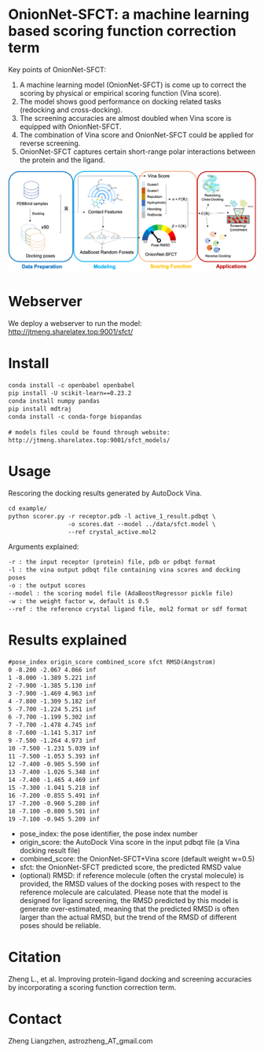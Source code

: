 # OnionNet-SFCT: a machine learning based scoring function correction term

Key points of OnionNet-SFCT:
1. A machine learning model (OnionNet-SFCT) is come up to correct the scoring by physical or empirical scoring function (Vina score).
2. The model shows good performance on docking related tasks (redocking and cross-docking).
3. The screening accuracies are almost doubled when Vina score is equipped with OnionNet-SFCT.
4. The combination of Vina score and OnionNet-SFCT could be applied for reverse screening.
5. OnionNet-SFCT captures certain short-range polar interactions between the protein and the ligand.

<img src="./data/toc.png" alt="OnionNet-SFCT: a machine learning based scoring function correction term">

# Webserver
We deploy a webserver to run the model:
http://jtmeng.sharelatex.top:9001/sfct/


# Install

    conda install -c openbabel openbabel
    pip install -U scikit-learn==0.23.2
    conda install numpy pandas
    pip install mdtraj
    conda install -c conda-forge biopandas
    
    # models files could be found through website:
    http://jtmeng.sharelatex.top:9001/sfct_models/


# Usage
Rescoring the docking results generated by AutoDock Vina.

    cd example/
    python scorer.py -r receptor.pdb -l active_1_result.pdbqt \
                     -o scores.dat --model ../data/sfct.model \
                     --ref crystal_active.mol2


Arguments explained:

    -r : the input receptor (protein) file, pdb or pdbqt format
    -l : the vina output pdbqt file containing vina scores and docking poses
    -o : the output scores
    --model : the scoring model file (AdaBoostRegressor pickle file)
    -w : the weight factor w, default is 0.5
    --ref : the reference crystal ligand file, mol2 format or sdf format

# Results explained

    #pose_index origin_score combined_score sfct RMSD(Angstrom)
    0 -8.200 -2.067 4.066 inf
    1 -8.000 -1.389 5.221 inf
    2 -7.900 -1.385 5.130 inf
    3 -7.900 -1.469 4.963 inf
    4 -7.800 -1.309 5.182 inf
    5 -7.700 -1.224 5.251 inf
    6 -7.700 -1.199 5.302 inf
    7 -7.700 -1.478 4.745 inf
    8 -7.600 -1.141 5.317 inf
    9 -7.500 -1.264 4.973 inf
    10 -7.500 -1.231 5.039 inf
    11 -7.500 -1.053 5.393 inf
    12 -7.400 -0.905 5.590 inf
    13 -7.400 -1.026 5.348 inf
    14 -7.400 -1.465 4.469 inf
    15 -7.300 -1.041 5.218 inf
    16 -7.200 -0.855 5.491 inf
    17 -7.200 -0.960 5.280 inf
    18 -7.100 -0.800 5.501 inf
    19 -7.100 -0.945 5.209 inf

* pose_index: the pose identifier, the pose index number
* origin_score: the AutoDock Vina score in the input pdbqt file (a Vina docking result file)
* combined_score: the OnionNet-SFCT+Vina score (default weight w=0.5)
* sfct: the OnionNet-SFCT predicted score, the predicted RMSD value
* (optional) RMSD: if reference molecule (often the crystal molecule) is provided, the RMSD values of the docking poses with
      respect to the reference molecule are calculated. Please note that the model is designed for ligand screening, the RMSD predicted
by this model is generate over-estimated, meaning that the predicted RMSD is often larger than the actual RMSD, but the trend of the RMSD
of different poses should be reliable.

# Citation
Zheng L., et al. Improving protein-ligand docking and screening accuracies by incorporating a scoring function correction term.

# Contact
Zheng Liangzhen, astrozheng_AT_gmail.com
